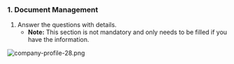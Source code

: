 ### 1. Document Management

1. Answer the questions with details.
    * **Note:** This section is not mandatory and only needs to be filled if you have the information.

![company-profile-28.png](images/company-profile-28.png)